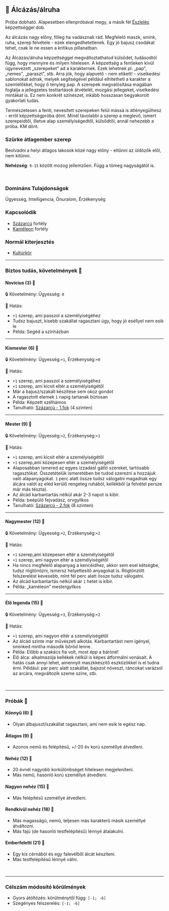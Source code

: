 ## 🔵 Álcázás/álruha

Próba dobható. Alapesetben ellenpróbával megy, a másik fél [Észlelés](../kepzettsegek.primer.altalanos/eszleles.md) képzettséggel dob.

Az álcázás nagy előny, főleg ha vadásznak rád. Megfelelő maszk, smink, ruha, szerep felvétele - ezek elengedhetetlenek. Egy jó bajusz csodákat tehet, csak le ne essen a kritikus pillanatban.

Az Álcázás/álruha képzettséggel megváltoztathatod külsődet, tudásodtól függ, hogy mennyire és milyen hitelesen. A képzettség a fentieken kívül úgynevezett „szerepeket" ad a karakternek. Ezek lehetnek pl. „pap", „nemes", „paraszt", stb. Arra jók, hogy alapvető - nem etikett! - viselkedési sablonokat adnak, melyek segítségével például elhitetheti a karakter a szemlélőkkel, hogy ő tényleg pap. A szerepek megvalósítása magában foglalja a jellegzetes testtartások átvételét, mozgási jellegeket, viselkedési mintákat is. Ez nem konkrét színészet, inkább hosszasan begyakorolt gyakorlati tudás.

Természetesen a fenti, nevesített szerepeken felül mássá is átlényegülhesz - erről képzettségpróba dönt. Minél távolabbi a szerep a meglevő, ismert szerepeidtől, illetve alap személyiségedtől, külsődtől, annál nehezebb a próba. KM dönt.

### Szürke átlagember szerep

Beolvadni a helyi átlagos lakosok közé nagy előny - eltűnni az üldözők elől, nem kitűnni.

**Nehézség**: `9-15` között mozog jellemzően. Függ a tömeg nagyságától is.

<br />

### Domináns Tulajdonságok

Ügyesség, Intelligencia, Önuralom, Érzékenység

### Kapcsolódik

- [Százarcú](../fortelyok.altalanos/szazarcu.md) fortély
- [Kaméleon](../fortelyok.altalanos/kameleon.md) fortély

### Normál kiterjesztés

- [Kultúrkör](../fortelyok.kiemelt/kulturkor.md)

---
### Biztos tudás, követelmények 📖

#### Novícius (3) 📖

🔒 Követelmény: Ügyesség: `0`

🌟 Hatás: 
- `+1` szerep, ami passzol a személyiségéhez
- Tudsz bajuszt, kisebb szakállat ragasztani úgy, hogy jó eséllyel nem esik le
- Példa: Segéd a színházban

---
#### Kismester (6) 📖

🔒 Követelmény: Ügyesség:`+1`, Érzékenység:`+0`

🌟 Hatás: 
- `+1` szerep, ami passzol a személyiségéhez
- `+1` szerep, ami kicsit eltér a személyiségétől
- Már a bajusz/szakáll készítése sem okoz gondot
- A ragasztott elemek `1` napig tartanak biztosan
- Példa: Képzett szélhámos
- Tanulható: [Százarcú - 1.fok](../fortelyok.altalanos/szazarcu.md) (4.szinten)

---
#### Mester (9) 📖

🔒 Követelmény: Ügyesség:`+2`, Érzékenység:`+1`

🌟 Hatás:
- `+1` szerep, ami kicsit eltér a személyiségétől
- `+1` szerep,ami közepesen eltér a személyiségétől
- Alaposabban ismered az egyes izzadást gátló szereket, tartósabb ragasztókat. Összetételük ismeretében be tudod szerezni a hozzájuk való alapanyagokat. `1` perc alatt össze tudsz válogatni magadnak egy álcára valót az eléd kerülő rengeteg ruhából, kellékből (a felvétel persze már más tészta).
- Az álcád karbantartás nélkül akár 2-3 napot is kibír.
- Példa: beépülő fejvadász, orvgyilkos
- Tanulható: [Százarcú - 2.fok](../fortelyok.altalanos/szazarcu.md) (8.szinten)

---
#### Nagymester (12) 📖

🔒 Követelmény: Ügyesség:`+2`, Érzékenység:`+2`

🌟 Hatás: 
- `+1` szerep,ami közepesen eltér a személyiségétől
- `+1` szerep, ami nagyon eltér a személyiségétől
- Ha nincs megfelelő alapanyag a kencéidhez, akkor sem esel kétségbe, tudsz rögtönözni, ismersz helyettesítő anyagokat is. Rögtönzött felszerelést kevesebb, mint fél perc alatt össze tudsz válogatni.
- Az álcád karbantartás nélkül akár `1` hetet is kibír.
- Példa: „kaméleon” mestergyilkos

---
#### Élő legenda (15) 📖

🔒 Követelmény: Ügyesség:`+3`, Érzékenység:`+2`

🌟 Hatás:
- `+1` szerep, ami nagyon eltér a személyiségétől
- Az álcád szinte már művészeti alkotás. Karbantartást nem igényel, sminked mintha második bőröd lenne.
- Példa: Előbb a szakács fia volt, most épp a báróné!
- Élő álca: alkalmazója kellékek nélkül is képes átformálni vonásait. A hatás csak annyi lehet, amennyit maszkkészítő eszközökkel is el tudna érni. Például: pár perc alatt szakállat, bajszot növeszt, ráncokat varázsol az arcára, megváltozik szeme színe, stb.

<br />

---
### Próbák 🎲

#### Könnyű (6) 🎲 

- Olyan álbajuszt/szakállat ragasztani, ami nem esik le egész nap.

#### Átlagos (9) 🎲 

- Azonos nemű és felépítésű, +/-20 év korú személlyé átvedleni.

#### Nehéz (12) 🎲 

- 20 évnél nagyobb korkülönbséget hitelesen megjeleníteni.
- Más nemű, hasonló korú személlyé átvedleni.

#### Nagyon nehéz (15) 🎲 

- Más felépítésű személlyé átvedleni.

#### Rendkívül nehéz (18) 🎲 

- Más magasságú, nemű, teljesen más karakterű másik személlyé átváltozni.
- Más fajú (de hasonló testfelépítésű) lénnyé átalakulni.

#### Emberfeletti (21) 🎲 

- Egy kis cérnából és egy falevélből álcát készíteni.
- Más testfelépítésű lénnyé válni.

<br />

---
### Célszám módosító körülmények

- Gyors átöltözés: körülménytől függ: `[-1; -6]`
- Szegényes felszerelés: `[-1; -6]`
